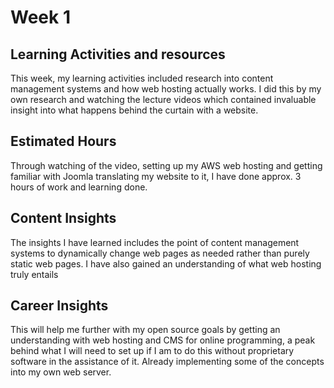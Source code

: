 <h1>Week 1</h1>
<h2>Learning Activities and resources</h2>
This week, my learning activities included research into content management systems and how web hosting actually works. I did this by my own research and watching the lecture videos which contained invaluable insight into what happens behind the curtain with a website.
<h2>Estimated Hours</h2>
Through watching of the video, setting up my AWS web hosting and getting familiar with Joomla translating my website to it, I have done approx. 3 hours of work and learning done.
<h2>Content Insights</h2>
The insights I have learned includes the point of content management systems to dynamically change web pages as needed rather than purely static web pages. I have also gained an understanding of what web hosting truly entails
<h2>Career Insights</h2>
This will help me further with my open source goals by getting an understanding with web hosting and CMS for online programming, a peak behind what I will need to set up if I am to do this without proprietary software in the assistance of it. Already implementing some of the concepts into my own web server.
